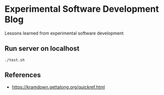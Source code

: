# Experimental Software Development Blog

Lessons learned from experimental software development

## Run server on localhost

```
./test.sh
```

## References

- https://kramdown.gettalong.org/quickref.html
